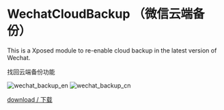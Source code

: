 # WechatCloudBackup （微信云端备份）

This is a Xposed module to re-enable cloud backup in the latest version of Wechat.

找回云端备份功能

![wechat_backup_en](https://cloud.githubusercontent.com/assets/15953618/12413711/2aacf79a-be91-11e5-9cbc-fe58e10f6ce8.png)
![wechat_backup_cn](https://cloud.githubusercontent.com/assets/15953618/12413716/33a007f2-be91-11e5-8e3b-a86d1b9b1fc3.png)

[download / 下载](https://github.com/fkzhang/WechatCloudBackup/releases/download/v1.0.0/WechatCloudBackup1.0.0.apk)

